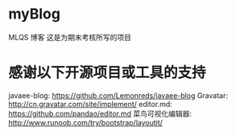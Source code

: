 # myBlog
MLQS 博客
这是为期末考核所写的项目

# 感谢以下开源项目或工具的支持
javaee-blog: https://github.com/Lemonreds/javaee-blog
Gravatar: http://cn.gravatar.com/site/implement/
editor.md: https://github.com/pandao/editor.md
菜鸟可视化编辑器: http://www.runoob.com/try/bootstrap/layoutit/
